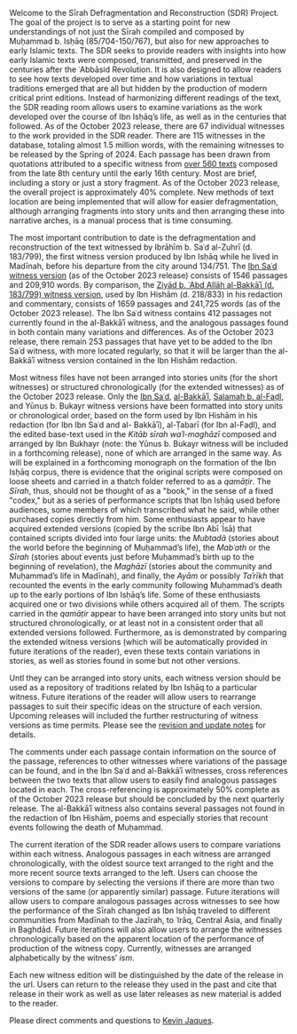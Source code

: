 Welcome to the Sīrah Defragmentation and Reconstruction (SDR) Project. The goal of the project is to serve as a starting point for new understandings of not just the Sīrah compiled and composed by Muḥammad b. Isḥāq (85/704-150/767), but also for new approaches to early Islamic texts. The SDR seeks to provide readers with insights into how early Islamic texts were composed, transmitted, and preserved in the centuries after the ʿAbbāsid Revolution. It is also designed to allow readers to see how texts developed over time and how variations in textual traditions emerged that are all but hidden by the production of modern critical print editions. Instead of harmonizing different readings of the text, the SDR reading room allows users to examine variations as the work developed over the course of Ibn Isḥāq’s life, as well as in the centuries that followed. As of the October 2023 release, there are 67 individual witnesses to the work provided in the SDR reader. There are 115 witnesses in the database, totaling almost 1.5 million words, with the remaining witnesses to be released by the Spring of 2024. Each passage has been drawn from quotations attributed to a specific witness from [over 560 texts](./bibliography.html) composed from the late 8th century until the early 16th century. Most are brief, including a story or just a story fragment. As of the October 2023 release, the overall project is approximately 40% complete. New methods of text location are being implemented that will allow for easier defragmentation, although arranging fragments into story units and then arranging these into narrative arches, is a manual process that is time consuming. 

The most important contribution to date is the defragmentation and reconstruction of the text witnessed by Ibrāhīm b. Saʿd al-Zuhrī (d. 183/799), the first witness version produced by Ibn Isḥāq while he lived in Madīnah, before his departure from the city around 134/751. The [Ibn Saʿd witness version](./WSACD.html) (as of the October 2023 release) consists of 1546 passages and 209,910 words. By comparison, the [Ziyād b. ʿAbd Allāh al-Bakkāʾī (d. 183/799) witness version](./WZATB.html), used by Ibn Hishām (d. 218/833) in his redaction and commentary, consists of 1659 passages and 241,725 words (as of the October 2023 release). The Ibn Saʿd witness contains 412 passages not currently found in the al-Bakkāʾī witness, and the analogous passages found in both contain many variations and differences. As of the October 2023 release, there remain 253 passages that have yet to be added to the Ibn Saʿd witness, with more located regularly, so that it will be larger than the al-Bakkāʾī witness version contained in the Ibn Hishām redaction. 

Most witness files have not been arranged into stories units (for the short witnesses) or structured chronologically (for the extended witnesses) as of the October 2023 release. Only the [Ibn Saʿd](./WSACD.html), [al-Bakkāʾī](./WZATB.html), [Salamah b. al-Faḍl](./WSFAB.html), and Yūnus b. Bukayr witness versions have been formatted into story units or chronological order, based on the form used by Ibn Hishām in his redaction (for Ibn Ibn Saʿd and al- Bakkāʾī), al-Ṭabarī (for Ibn al-Faḍl), and the edited base-text used in the *Kitāb sīrah waʾl-maghāzī* composed and arranged by Ibn Bukhayr (note: the Yūnus b. Bukayr witness will be included in a forthcoming release), none of which are arranged in the same way. As will be explained in a forthcoming monograph on the formation of the Ibn Isḥāq corpus, there is evidence that the original scripts were composed on loose sheets and carried in a thatch folder referred to as a *qamāṭir*. The *Sīrah*, thus, should not be thought of as a "book," in the sense of a fixed "codex," but as a series of performance scripts that Ibn Isḥāq used before audiences, some members of which transcribed what he said, while other purchased copies directly from him. Some enthusiasts appear to have acquired extended versions (copied by the scribe Ibn Abī ʿĪsā) that contained scripts divided into four large units: the *Mubtadā* (stories about the world before the beginning of Muḥammad’s life), the *Mabʿath* or the *Sīrah* (stories about events just before Muḥammad’s birth up to the beginning of revelation), the *Maghāzī* (stories about the community and Muḥammad’s life in Madīnah), and finally, the *Ayām* or possibly *Taʾrīkh* that recounted the events in the early community following Muḥammad’s death up to the early portions of Ibn Isḥāq’s life. Some of these enthusiasts acquired one or two divisions while others acquired all of them. The scripts carried in the *qamāṭir* appear to have been arranged into story units but not structured chronologically, or at least not in a consistent order that all extended versions followed. Furthermore, as is demonstrated by comparing the extended witness versions (which will be automatically provided in future iterations of the reader), even these texts contain variations in stories, as well as stories found in some but not other versions.

Untl they can be arranged into story units, each witness version should be used as a repository of traditions related by Ibn Isḥāq to a particular witness. Future iterations of the reader will allow users to rearrange passages to suit their specific ideas on the structure of each version. Upcoming releases will included the further restructuring of witness versions as time permits. Please see the [revision and update notes](./revisions-and-update-notes.html) for details. 

The comments under each passage contain information on the source of the passage, references to other witnesses where variations of the passage can be found, and in the Ibn Saʿd and al-Bakkāʾī witnesses, cross references between the two texts that allow users to easily find analogous passages located in each. The cross-referencing is approximately 50% complete as of the October 2023 release but should be concluded by the next quarterly release. The al-Bakkāʾī witness also contains several passages not found in the redaction of Ibn Hishām, poems and especially stories that recount events following the death of Muḥammad. 

The current iteration of the SDR reader allows users to compare variations within each witness. Analogous passages in each witness are arranged chronologically, with the oldest source text arranged to the right and the more recent source texts arranged to the left. Users can choose the versions to compare by selecting the versions if there are more than two versions of the same (or apparently similar) passage. Future iterations will allow users to compare analogous passages across witnesses to see how the performance of the Sīrah changed as Ibn Isḥāq traveled to different communities from Madīnah to the Jazīrah, to ʿIrāq, Central Asia, and finally in Baghdād. Future iterations will also allow users to arrange the witnesses chronologically based on the apparent location of the performance of production of the witness copy. Currently, witnesses are arranged alphabetically by the witness’ *ism*. 

Each new witness edition  will be distinguished by the date of the release in the url. Users can return to the release they used in the past and cite that release in their work as well as use later releases as new material is added to the reader. 

Please direct comments and questions to [Kevin Jaques](mailto:rjaques@indiana.edu). 
